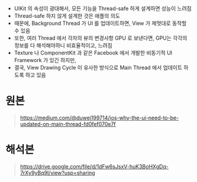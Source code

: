 # 
- UIKit 의 속성이 광대해서, 모든 기능을 Thread-safe 하게 설계하면 성능이 느려짐
- Thread-safe 하지 않게 설계한 것은 애플의 의도
- 때문에, Background Thread 가 UI 를 업데이트하면, View 가 제멋대로 동작할 수 있음
- 또한, 여러 Thread 에서 각자의 뷰의 변경사항 GPU 로 보낸다면, GPU는 각각의 정보를 다 해석해야하니 비효율적이고, 느려짐
- Texture 나 ComponentKit 과 같은 Facebook 에서 개발한 비동기적 UI Framework 가 있긴 하지만,
- 결국, View Drawing Cycle 이 유사한 방식으로 Main Thread 에서 업데이트 하도록 하고 있음


# 원본
> https://medium.com/@duwei199714/ios-why-the-ui-need-to-be-updated-on-main-thread-fd0fef070e7f


# 해석본
> https://drive.google.com/file/d/1dFw6sJsxV-huK3BoHXgDq-7rXy9yBq9l/view?usp=sharing
